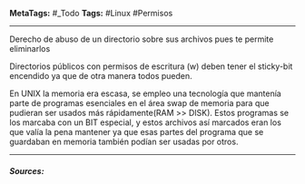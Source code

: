 **MetaTags:** #_Todo
**Tags:** #Linux #Permisos 
- - -

Derecho de abuso de un directorio sobre sus archivos pues te permite eliminarlos

Directorios públicos con permisos de escritura (w) deben tener el sticky-bit encendido ya que de otra manera todos pueden.

En  UNIX la memoria era  escasa, se empleo una tecnología que mantenía parte de programas esenciales en el área swap de memoria para que pudieran ser usados más rápidamente(RAM >> DISK). Estos programas se los marcaba con un BIT especial, y estos archivos así marcados eran los que valía la pena mantener ya que esas partes del programa que se guardaban en memoria también podían ser usadas por otros.

- - - 
#### ***Sources:***